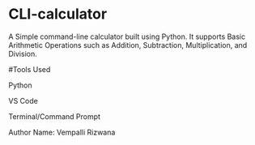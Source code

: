 # CLI-calculator
A Simple command-line calculator built using Python.
It supports Basic Arithmetic Operations such as Addition, Subtraction, Multiplication, and Division.

#Tools Used
 
 Python
 
 VS Code
 
 Terminal/Command Prompt

 Author Name: Vempalli Rizwana
